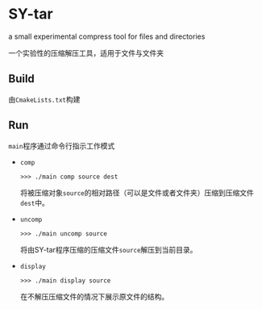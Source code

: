 # SY-tar
a small experimental compress tool for files and directories

一个实验性的压缩解压工具，适用于文件与文件夹
## Build
由`CmakeLists.txt`构建
## Run
`main`程序通过命令行指示工作模式

+ `comp` 
  
    ```
    >>> ./main comp source dest
    ```
    将被压缩对象`source`的相对路径（可以是文件或者文件夹）压缩到压缩文件`dest`中。
+ `uncomp`

    ```
    >>> ./main uncomp source
    ```
    将由SY-tar程序压缩的压缩文件`source`解压到当前目录。
+ `display`
  
    ```
    >>> ./main display source
    ```
    在不解压压缩文件的情况下展示原文件的结构。
